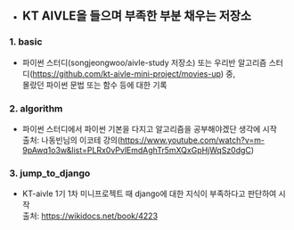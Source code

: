 + ## KT AIVLE을 들으며 부족한 부분 채우는 저장소

### 1. basic
- 파이썬 스터디(songjeongwoo/aivle-study 저장소) 또는 우리반 알고리즘 스터디(https://github.com/kt-aivle-mini-project/movies-up) 중,<br>몰랐던 파이썬 문법 또는 함수 등에 대한 기록

### 2. algorithm
- 파이썬 스터디에서 파이썬 기본을 다지고 알고리즘을 공부해야겠단 생각에 시작<br>
출처: 나동빈님의 이코테 강의(https://www.youtube.com/watch?v=m-9pAwq1o3w&list=PLRx0vPvlEmdAghTr5mXQxGpHjWqSz0dgC)

### 3. jump_to_django
- KT-aivle 1기 1차 미니프로젝트 때 django에 대한 지식이 부족하다고 판단하여 시작<br>
출처: https://wikidocs.net/book/4223
